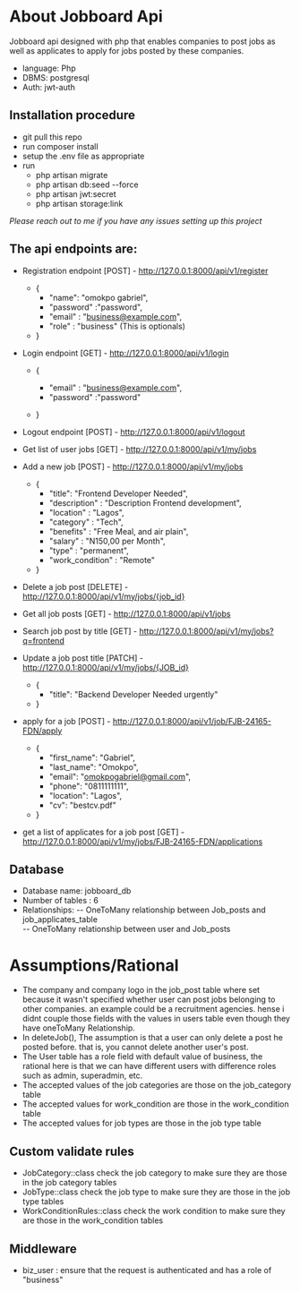 
# About Jobboard Api

Jobboard api designed with php that enables companies to post jobs as well as applicates to apply for jobs posted by these companies.
- language: Php
- DBMS: postgresql
- Auth: jwt-auth


## Installation procedure

 - git pull this repo
 - run composer install
 - setup the .env file as appropriate
 - run
    - php artisan migrate
    - php artisan db:seed --force
    -  php artisan jwt:secret
    - php artisan storage:link
    
    
<i>Please reach out to me if you have any issues setting up this project</i>

## The api endpoints are:

 - Registration endpoint  [POST] - http://127.0.0.1:8000/api/v1/register
    - {
        - "name": "omokpo gabriel",
        - "password" :"password",
        - "email" : "business@example.com",
        - "role" : "business"  (This is optionals)
    -  }
     
       
 - Login endpoint [GET] - http://127.0.0.1:8000/api/v1/login
     - {
         - "email" : "business@example.com",
         - "password" :"password"
        
     -  }

  - Logout endpoint [POST] - http://127.0.0.1:8000/api/v1/logout
 - Get list of user jobs [GET] - http://127.0.0.1:8000/api/v1/my/jobs
 -  Add a new job [POST] - http://127.0.0.1:8000/api/v1/my/jobs
    -  {        
       - "title": "Frontend Developer Needed", 
        - "description" : "Description Frontend development",
        - "location" : "Lagos",
        - "category" : "Tech",
        - "benefits" : "Free Meal, and air plain",
        - "salary" : "N150,00 per Month",
        - "type" : "permanent",
        - "work_condition" : "Remote"
    - }
 
 - Delete a job post [DELETE] - http://127.0.0.1:8000/api/v1/my/jobs/{job_id}
 - Get all job posts [GET] - http://127.0.0.1:8000/api/v1/jobs
 - Search job post by title [GET] - http://127.0.0.1:8000/api/v1/my/jobs?q=frontend
 -  Update a job post title [PATCH] - http://127.0.0.1:8000/api/v1/my/jobs/{JOB_id}
     -  {
         - "title": "Backend Developer Needed urgently"
     - }
 
 - apply for a job [POST] - http://127.0.0.1:8000/api/v1/job/FJB-24165-FDN/apply
     -  {
         - "first_name": "Gabriel",
         - "last_name": "Omokpo",
         - "email": "omokpogabriel@gmail.com",
         - "phone": "0811111111",
         - "location": "Lagos",
         - "cv": "bestcv.pdf"
     - }
       <br/>
 - get a list of applicates for a job post [GET] - http://127.0.0.1:8000/api/v1/my/jobs/FJB-24165-FDN/applications

## Database
 - Database name: jobboard_db
 - Number of tables : 6
 - Relationships:
  -- OneToMany relationship between Job_posts and job_applicates_table  
  -- OneToMany relationship between user and Job_posts 
 

# Assumptions/Rational 

- The company and company logo in the job_post table where set because it wasn't specified whether user can post jobs belonging to other companies. an example could be a recruitment agencies. hense i didnt couple those fields with the values in users table even though they have oneToMany Relationship.
- In deleteJob(), The assumption is that a user can only delete a post he posted before. that is, you cannot delete another user's post.
- The User table has a role field with default value of business, the rational here is that we can have different users with difference roles <br/>
  such as admin, superadmin, etc.
- The accepted values of the job categories are those on the job_category table 
- The accepted values for work_condition are those in the work_condition table
- The accepted values for job types are those in the job type table

## Custom validate rules
- JobCategory::class check the job category to make sure they are those in the job category tables
- JobType::class check the job type to make sure they are those in the job type tables
- WorkConditionRules::class check the work condition to make sure they are those in the work_condition tables

## Middleware
- biz_user : ensure that the request is authenticated and has a role of "business"


